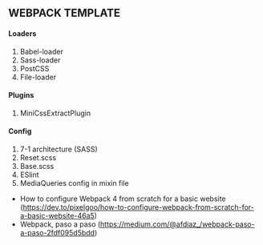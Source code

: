## WEBPACK TEMPLATE

#### Loaders

1. Babel-loader
2. Sass-loader
3. PostCSS
4. File-loader

#### Plugins

1. MiniCssExtractPlugin

#### Config

1. 7-1 architecture (SASS)
2. Reset.scss
3. Base.scss
4. ESlint
5. MediaQueries config in mixin file

- How to configure Webpack 4 from scratch for a basic website (https://dev.to/pixelgoo/how-to-configure-webpack-from-scratch-for-a-basic-website-46a5)
- Webpack, paso a paso (https://medium.com/@afdiaz_/webpack-paso-a-paso-2fdf095d5bdd)
